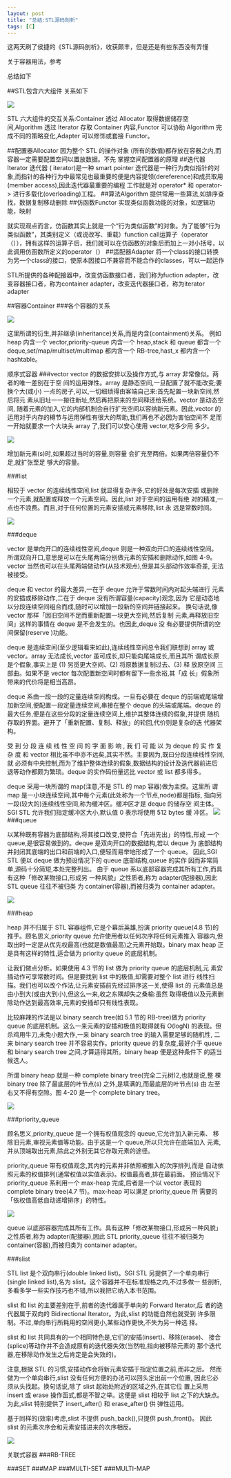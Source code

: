 ```yaml
---
layout: post
title: "总结:STL源码剖析"
tags: [C]
---
```


这两天刷了侯捷的《STL源码剖析》，收获颇丰，但是还是有些东西没有弄懂

关于容器用法，参考[](https://github.com/lizhenghn123/myCpp11Study/blob/master/books/STL%20Container.md)

总结如下

##STL包含六大组件
关系如下

 <img src="/blog/public/images/posts/stl/relation.png" >
 
 STL 六大组件的交互关系:Container 透过 Allocator 取得数据储存空 间,Algorithm 透过 Iterator 存取 Container 内容,Functor 可以协助 Algorithm 完 成不同的策略变化,Adapter 可以修饰或套接 Functor。
 
##配置器Allocator
因为整个 STL 的操作对象 (所有的数值)都存放在容器之内,而容器一定需要配置空间以置放数据。不先 掌握空间配置器的原理
##迭代器Iterator
迭代器 ( iterator)是一种 smart pointer 迭代器是一种行为类似指针的对象,而指针的各种行为中最常见也最重要的便是内容提领(dereference)和成员取用(member access),因此迭代器最重要的编程 工作就是对 operator* 和 operator-> 进行多载化(overloading)工程。
##算法Algorithm
提供常用一些算法,如排序查找，数据复制移动删除
##仿函数Functor
实现类似函数功能的对象，如逻辑功能，映射

就实现观点而言，仿函数其实上就是一个“行为类似函数”的对象。为了能够“行为类似函数”，其类别定义（或说改写、重载）function call运算子（operator（）），拥有这样的运算子后，我们就可以在仿函数的对象后而加上一对小括号，以此调用仿函数所定义的operator（）
##适配器Adapter
将一个class的接口转换为另一个class的接口，使原本因接口不兼容而不能合作的classes，可以一起运作

STL所提供的各种配接器中，改变仿函数接口者，我们称为fuction adapter，改变容器接口者，称为container adapter，改变迭代器接口者，称为iterator adapter

##容器Container 
###各个容器的关系

<img src="/blog/public/images/posts/stl/container.png" >

这里所谓的衍生,并非继承(inheritance)关系,而是内含(containment)关系。例如 heap 内含一个 vector,priority-queue 内含一个 heap,stack 和 queue 都含一个 deque,set/map/multiset/multimap 都内含一个 RB-tree,hast_x 都内含一个 hashtable。

顺序式容器
###vector
vector 的数据安排以及操作方式,与 array 非常像似。两者的唯一差别在于空 间的运用弹性。array 是静态空间,一旦配置了就不能改变;要换个大(或小) 一点的房子,可以,一切细琐得由客端自己来:首先配置一块新空间,然后将元 素从旧址一一搬往新址,然后再把原来的空间释还给系统。vector 是动态空间, 随着元素的加入,它的内部机制会自行扩充空间以容纳新元素。因此,vector 的 运用对于内存的樽节与运用弹性有很大的帮助,我们再也不必因为害怕空间不 足而一开始就要求一个大块头 array 了,我们可以安心使用 vector,吃多少用 多少。

<img src="/blog/public/images/posts/stl/vector.png" >

增加新元素(s)时,如果超过当时的容量,则容量 会扩充至两倍。如果两倍容量仍不足,就扩张至足 够大的容量。

###list
相较于 vector 的连续线性空间,list 就显得复杂许多,它的好处是每次安插 或删除一个元素,就配置或释放一个元素空间。因此,list 对于空间的运用有绝 对的精准,一点也不浪费。而且,对于任何位置的元素安插或元素移除,list 永 远是常数时间。

<img src="/blog/public/images/posts/stl/list.png" >

###deque

vector 是单向开口的连续线性空间,deque 则是一种双向开口的连续线性空间。 所谓双向开口,意思是可以在头尾两端分别做元素的安插和删除动作,如图 4-9。 vector 当然也可以在头尾两端做动作(从技术观点),但是其头部动作效率奇差, 无法被接受。

deque 和 vector 的最大差异,一在于 deque 允许于常数时间内对起头端进行 元素的安插或移除动作,二在于 deque 没有所谓容量(capacity)观念,因为 它是动态地以分段连续空间组合而成,随时可以增加一段新的空间并链接起来。 换句话说,像 vector 那样「因旧空间不足而重新配置一块更大空间,然后复制 元素,再释放旧空间」这样的事情在 deque 是不会发生的。也因此,deque 没 有必要提供所谓的空间保留(reserve )功能。

deque 是连续空间(至少逻辑看来如此),连续线性空间总令我们联想到 array或 vector。array 无法成长,vector 虽可成长,却只能向尾端成长,而且其所 谓成长原是个假象,事实上是 (1) 另觅更大空间、(2) 将原数据复制过去、(3) 释 放原空间 三部曲。如果不是 vector 每次配置新空间时都有留下一些余裕,其「成 长」假象所带来的代价将是相当高昂。
deque 系由一段一段的定量连续空间构成。一旦有必要在 deque 的前端或尾端增 加新空间,便配置一段定量连续空间,串接在整个 deque 的头端或尾端。deque 的 最大任务,便是在这些分段的定量连续空间上,维护其整体连续的假象,并提供 随机存取的界面。避开了「重新配置、复制、释放」的轮回,代价则是复杂的迭 代器架构。
受 到 分 段 连 续 线 性 空 间 的 字 面 影 响 , 我 们 可 能 以 为 deque 的 实 作 复 杂 度 和 vector 相比虽不中亦不远矣,其实不然。主要因为,既曰分段连续线性空间,就 必须有中央控制,而为了维护整体连续的假象,数据结构的设计及迭代器前进后 退等动作都颇为繁琐。deque 的实作码份量远比 vector 或 list 都多得多。
deque 采用一块所谓的 map(注意,不是 STL 的 map 容器)做为主控。这里所谓 map 是一小块连续空间,其中每个元素(此处称为一个节点,node)都是指标, 指向另一段(较大的)连续线性空间,称为缓冲区。缓冲区才是 deque 的储存空 间主体。SGI STL 允许我们指定缓冲区大小,默认值 0 表示将使用 512 bytes 缓 冲区。
<img src="/blog/public/images/posts/stl/deque.png" >
###queue

以某种既有容器为底部结构,将其接口改变,使符合「先进先出」的特性,形成 一个 queue,是很容易做到的。deque 是双向开口的数据结构,若以 deque 为 底部结构并封闭其底端的出口和前端的入口,便轻而易举地形成了一个 queue。 因此,SGI STL 便以 deque 做为预设情况下的 queue 底部结构,queue 的实作 因而非常简单,源码十分简短,本处完整列出。由于 queue 系以底部容器完成其所有工作,而具有这种「修改某物接口,形成另 一种风貌」之性质者,称为 adapter(配接器),因此 STL queue 往往不被归类 为 container(容器),而被归类为 container adapter。

<img src="/blog/public/images/posts/stl/queue.png" >

###heap

heap 并不归属于 STL 容器组件,它是个幕后英雄,扮演 priority queue(4.8 节)的推手。顾名思义,priority queue 允许使用者以任何次序将任何元素推入 容器内,但取出时一定是从优先权最高(也就是数值最高)之元素开始取。binary max heap 正是具有这样的特性,适合做为 priority queue 的底层机制。
让我们做点分析。如果使用 4.3 节的 list 做为 priority queue 的底层机制,元 素安插动作可享常数时间。但是要找到 list 中的极值,却需要对整个 list 进行 线性扫描。我们也可以改个作法,让元素安插前先经过排序这一关,使得 list 的 元素值总是由小到大(或由大到小),但这么一来,收之东隅却失之桑榆:虽然 取得极值以及元素删除动作达到最高效率,元素的安插却只有线性表现。
比较麻辣的作法是以 binary search tree(如 5.1 节的 RB-tree)做为 priority queue 的底层机制。这么一来元素的安插和极值的取得就有 O(logN) 的表现。但 杀鸡用牛刀,未免小题大作,一来 binary search tree 的输入需要足够的随机性, 二来 binary search tree 并不容易实作。priority queue 的复杂度,最好介于 queue 和 binary search tree 之间,才算适得其所。binary heap 便是这种条件下 的适当候选人。
所谓 binary heap 就是一种 complete binary tree(完全二元树)2,也就是说,整 棵 binary tree 除了最底层的叶节点(s) 之外,是填满的,而最底层的叶节点(s) 由 左至右又不得有空隙。图 4-20 是一个 complete binary tree。
<img src="/blog/public/images/posts/stl/heap.png" >

###priority_queue

顾名思义,priority_queue 是一个拥有权值观念的 queue,它允许加入新元素、 移除旧元素,审视元素值等功能。由于这是一个 queue,所以只允许在底端加入 元素,并从顶端取出元素,除此之外别无其它存取元素的途径。
priority_queue 带有权值观念,其内的元素并非依照被推入的次序排列,而是 自动依照元素的权值排列(通常权值以实值表示)。权值最高者,排在最前面。预设情况下 priority_queue 系利用一个 max-heap 完成,后者是一个以 vector 表现的 complete binary tree(4.7 节)。max-heap 可以满足 priority_queue 所 需要的「依权值高低自动递增排序」的特性。

<img src="/blog/public/images/posts/stl/priority_queue.png" >

queue 以底部容器完成其所有工作。具有这种「修改某物接口,形成另一种风貌」 之性质者,称为 adapter(配接器),因此 STL priority_queue 往往不被归类为 container(容器),而被归类为 container adapter。###slistSTL list 是个双向串行(double linked list)。SGI STL 另提供了一个单向串行 (single linked list),名为 slist。这个容器并不在标准规格之内,不过多做一 些剖析,多看多学一些实作技巧也不错,所以我把它纳入本书范围。
slist 和 list 的主要差别在于,前者的迭代器属于单向的 Forward Iterator,后 者的迭代器属于双向的 Bidirectional Iterator。为此,slist 的功能自然也就受到 许多限制。不过,单向串行所耗用的空间更小,某些动作更快,不失为另一种选择。
slist 和 list 共同具有的一个相同特色是,它们的安插(insert)、移除(erase)、 接合(splice)等动作并不会造成原有的迭代器失效(当然啦,指向被移除元素的 那个迭代器,在移除动作发生之后肯定是会失效的)。
注意,根据 STL 的习惯,安插动作会将新元素安插于指定位置之前,而非之后。 然而做为一个单向串行,slist 没有任何方便的办法可以回头定出前一个位置, 因此它必须从头找起。换句话说,除了 slist 起始处附近的区域之外,在其它位 置上采用 insert 或 erase 操作函式,都是不智之举。这便是 slist 相较于 list 之下的大缺点。为此,slist 特别提供了 insert_after() 和 erase_after() 供 弹性运用。
基于同样的(效率)考虑,slist 不提供 push_back(),只提供 push_front()。 因此 slist 的元素次序会和元素安插进来的次序相反。
<img src="/blog/public/images/posts/stl/slist.png" >
关联式容器
###RB-TREE

###SET
###MAP
###MULTI-SET
###MULTI-MAP

